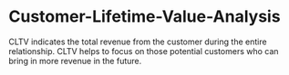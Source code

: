 # Customer-Lifetime-Value-Analysis
CLTV indicates the total revenue from the customer during the entire relationship. CLTV helps to focus on those potential customers who can bring in more revenue in the future.
